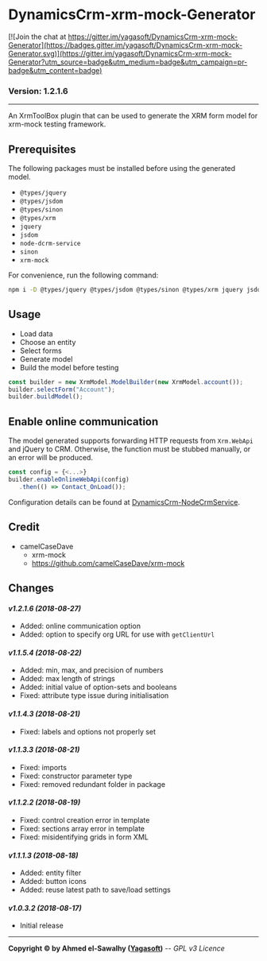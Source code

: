 # DynamicsCrm-xrm-mock-Generator

[![Join the chat at https://gitter.im/yagasoft/DynamicsCrm-xrm-mock-Generator](https://badges.gitter.im/yagasoft/DynamicsCrm-xrm-mock-Generator.svg)](https://gitter.im/yagasoft/DynamicsCrm-xrm-mock-Generator?utm_source=badge&utm_medium=badge&utm_campaign=pr-badge&utm_content=badge)

### Version: 1.2.1.6
---

An XrmToolBox plugin that can be used to generate the XRM form model for xrm-mock testing framework.

## Prerequisites
The following packages must be installed before using the generated model.

+ `@types/jquery`
+ `@types/jsdom`
+ `@types/sinon`
+ `@types/xrm`
+ `jquery`
+ `jsdom`
+ `node-dcrm-service`
+ `sinon`
+ `xrm-mock`

For convenience, run the following command:
```bash
npm i -D @types/jquery @types/jsdom @types/sinon @types/xrm jquery jsdom node-dcrm-service sinon xrm-mock
```

## Usage

+ Load data
+ Choose an entity
+ Select forms
+ Generate model
+ Build the model before testing

```typescript
const builder = new XrmModel.ModelBuilder(new XrmModel.account());
builder.selectForm("Account");
builder.buildModel();
```

## Enable online communication
The model generated supports forwarding HTTP requests from `Xrm.WebApi` and jQuery to CRM. Otherwise, the function must be stubbed manually, or an error will be produced.

```typescript
const config = {<...>}
builder.enableOnlineWebApi(config)
   .then(() => Contact_OnLoad());
```

Configuration details can be found at [DynamicsCrm-NodeCrmService](https://www.npmjs.com/package/node-dcrm-service).

## Credit

+ camelCaseDave
  + xrm-mock
  + https://github.com/camelCaseDave/xrm-mock
		
## Changes

#### _v1.2.1.6 (2018-08-27)_
+ Added: online communication option
+ Added: option to specify org URL for use with `getClientUrl`
#### _v1.1.5.4 (2018-08-22)_
+ Added: min, max, and precision of numbers
+ Added: max length of strings
+ Added: initial value of option-sets and booleans
+ Fixed: attribute type issue during initialisation
#### _v1.1.4.3 (2018-08-21)_
+ Fixed: labels and options not properly set
#### _v1.1.3.3 (2018-08-21)_
+ Fixed: imports
+ Fixed: constructor parameter type
+ Fixed: removed redundant folder in package
#### _v1.1.2.2 (2018-08-19)_
+ Fixed: control creation error in template
+ Fixed: sections array error in template
+ Fixed: misidentifying grids in form XML
#### _v1.1.1.3 (2018-08-18)_
+ Added: entity filter
+ Added: button icons
+ Added: reuse latest path to save/load settings
#### _v1.0.3.2 (2018-08-17)_
+ Initial release

---
**Copyright &copy; by Ahmed el-Sawalhy ([Yagasoft](http://yagasoft.com))** -- _GPL v3 Licence_
